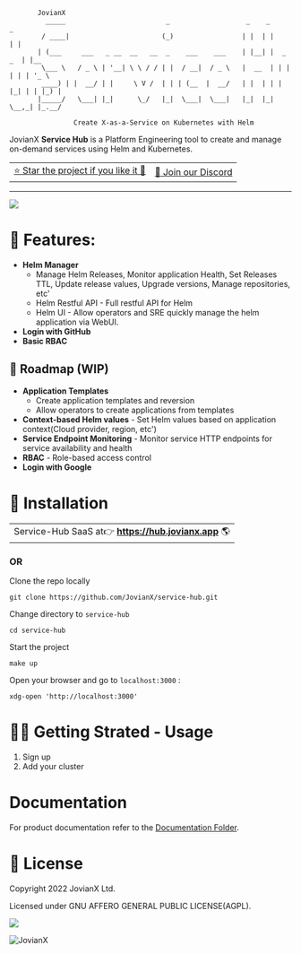 ```
       JovianX
         _____                         _                   _    _           _
        / ____|                       (_)                 | |  | |         | |
       | (___     ___   _ __  __   __  _    ___    ___    | |__| |  _   _  | |__
        \___ \   / _ \ | '__| \ \ / / | |  / __|  / _ \   |  __  | | | | | | '_ \
        ____) | |  __/ | |     \ V /  | | | (__  |  __/   | |  | | | |_| | | |_) |
       |_____/   \___| |_|      \_/   |_|  \___|  \___|   |_|  |_|  \__,_| |_.__/

                Create X-as-a-Service on Kubernetes with Helm
```

JovianX **Service Hub** is a Platform Engineering tool to create and manage on-demand services using Helm and Kubernetes.

<table><tbody><tr><td><a href="https://github.com/JovianX/service-hub/stargazers">⭐ Star the project if you like it 🤩</a></td><td><a href="https://discord.gg/sAWBJxrh">💬 Join our Discord</a></td></tr></tbody></table>

---

![](https://user-images.githubusercontent.com/2787296/194758301-d50ad7a3-ea8d-4b56-91bf-01bf732c4fce.png)

# 🦄 Features:

- **Helm Manager**
  - Manage Helm Releases, Monitor application Health, Set Releases TTL, Update release values, Upgrade versions, Manage repositories, etc'
  - Helm Restful API - Full restful API for Helm
  - Helm UI - Allow operators and SRE quickly manage the helm application via WebUI.
- **Login with GitHub**
- **Basic RBAC**

## 🚀 Roadmap (WIP)

- **Application Templates**
  - Create application templates and reversion
  - Allow operators to create applications from templates
- **Context-based Helm values** - Set Helm values based on application context(Cloud provider, region, etc')
- **Service Endpoint Monitoring** - Monitor service HTTP endpoints for service availability and health
- **RBAC** - Role-based access control
- **Login with Google**

# 👷 Installation

<table><tbody><tr><td> Service-Hub SaaS at👉 <a href="https://hub.jovianx.app/"><strong>https://hub.jovianx.app</strong></a> 🌎 </td></tr></tbody></table>

### OR

Clone the repo locally

```
git clone https://github.com/JovianX/service-hub.git
```

Change directory to `service-hub`

```
cd service-hub
```

Start the project

```
make up
```

Open your browser and go to `localhost:3000` :

```
xdg-open 'http://localhost:3000'
```

# 🤽‍♀️ Getting Strated - Usage
1.  Sign up
2.  Add your cluster

# Documentation

For product documentation refer to the [Documentation Folder](documentation/README.md).

# 📜 License

Copyright 2022 JovianX Ltd.

Licensed under GNU AFFERO GENERAL PUBLIC LICENSE(AGPL).

![](=250x)

![JovianX](https://jovianx.com/wp-content/uploads/2021/05/Logo2-2.png)
